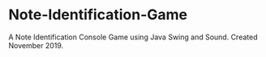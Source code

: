 # Note-Identification-Game
A Note Identification Console Game using Java Swing and Sound. Created November 2019.
